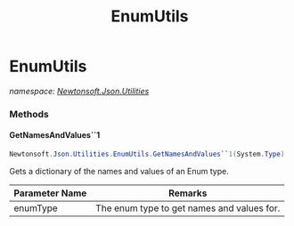 ﻿---
title: EnumUtils
---

# EnumUtils
_namespace: [Newtonsoft.Json.Utilities](N-Newtonsoft.Json.Utilities.html)_





### Methods

#### GetNamesAndValues``1
```csharp
Newtonsoft.Json.Utilities.EnumUtils.GetNamesAndValues``1(System.Type)
```
Gets a dictionary of the names and values of an Enum type.

|Parameter Name|Remarks|
|--------------|-------|
|enumType|The enum type to get names and values for.|



